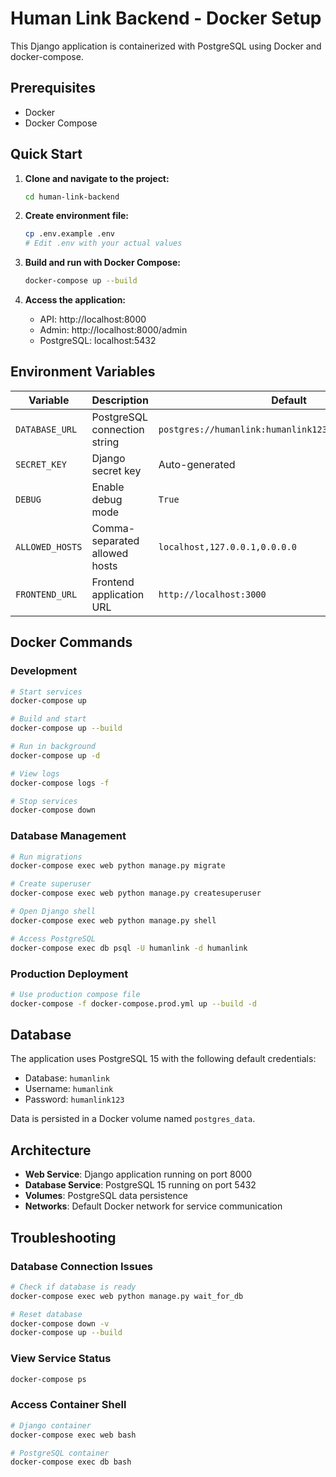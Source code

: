 # Human Link Backend - Docker Setup

This Django application is containerized with PostgreSQL using Docker and docker-compose.

## Prerequisites

- Docker
- Docker Compose

## Quick Start

1. **Clone and navigate to the project:**
   ```bash
   cd human-link-backend
   ```

2. **Create environment file:**
   ```bash
   cp .env.example .env
   # Edit .env with your actual values
   ```

3. **Build and run with Docker Compose:**
   ```bash
   docker-compose up --build
   ```

4. **Access the application:**
   - API: http://localhost:8000
   - Admin: http://localhost:8000/admin
   - PostgreSQL: localhost:5432

## Environment Variables

| Variable | Description | Default |
|----------|-------------|---------|
| `DATABASE_URL` | PostgreSQL connection string | `postgres://humanlink:humanlink123@db:5432/humanlink` |
| `SECRET_KEY` | Django secret key | Auto-generated |
| `DEBUG` | Enable debug mode | `True` |
| `ALLOWED_HOSTS` | Comma-separated allowed hosts | `localhost,127.0.0.1,0.0.0.0` |
| `FRONTEND_URL` | Frontend application URL | `http://localhost:3000` |

## Docker Commands

### Development
```bash
# Start services
docker-compose up

# Build and start
docker-compose up --build

# Run in background
docker-compose up -d

# View logs
docker-compose logs -f

# Stop services
docker-compose down
```

### Database Management
```bash
# Run migrations
docker-compose exec web python manage.py migrate

# Create superuser
docker-compose exec web python manage.py createsuperuser

# Open Django shell
docker-compose exec web python manage.py shell

# Access PostgreSQL
docker-compose exec db psql -U humanlink -d humanlink
```

### Production Deployment
```bash
# Use production compose file
docker-compose -f docker-compose.prod.yml up --build -d
```

## Database

The application uses PostgreSQL 15 with the following default credentials:
- Database: `humanlink`
- Username: `humanlink`
- Password: `humanlink123`

Data is persisted in a Docker volume named `postgres_data`.

## Architecture

- **Web Service**: Django application running on port 8000
- **Database Service**: PostgreSQL 15 running on port 5432
- **Volumes**: PostgreSQL data persistence
- **Networks**: Default Docker network for service communication

## Troubleshooting

### Database Connection Issues
```bash
# Check if database is ready
docker-compose exec web python manage.py wait_for_db

# Reset database
docker-compose down -v
docker-compose up --build
```

### View Service Status
```bash
docker-compose ps
```

### Access Container Shell
```bash
# Django container
docker-compose exec web bash

# PostgreSQL container
docker-compose exec db bash
```
